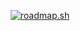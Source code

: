 <p align="center">
  <a href="https://roadmap.sh"><img src="https://api.roadmap.sh/v1-badge/wide/65b2c8aa0c548122833adedf?variant=dark" alt="roadmap.sh"/></a>
</p>

